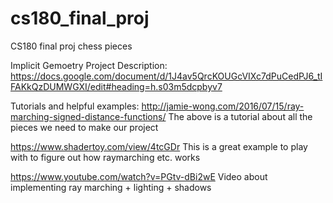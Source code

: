 # cs180_final_proj
CS180 final proj chess pieces

Implicit Gemoetry Project
Description: https://docs.google.com/document/d/1J4av5QrcKOUGcVIXc7dPuCedPJ6_tIFAKkQzDUMWGXI/edit#heading=h.s03m5dcpbyv7

Tutorials and helpful examples:
http://jamie-wong.com/2016/07/15/ray-marching-signed-distance-functions/
The above is a tutorial about all the pieces we need to make our project

https://www.shadertoy.com/view/4tcGDr
This is a great example to play with to figure out how raymarching etc. works

https://www.youtube.com/watch?v=PGtv-dBi2wE
Video about implementing ray marching + lighting + shadows
